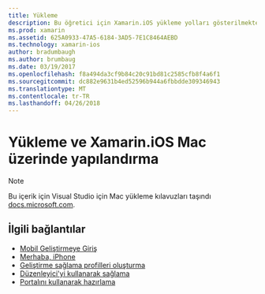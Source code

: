 ```yaml
---
title: Yükleme
description: Bu öğretici için Xamarin.iOS yükleme yolları gösterilmektedir.
ms.prod: xamarin
ms.assetid: 625A0933-47A5-6184-3AD5-7E1C8464AEBD
ms.technology: xamarin-ios
author: bradumbaugh
ms.author: brumbaug
ms.date: 03/19/2017
ms.openlocfilehash: f8a494da3cf9b84c20c91bd81c2585cfb8f4a6f1
ms.sourcegitcommit: dc882e9631b4ed52596b944a6fbbdde309346943
ms.translationtype: MT
ms.contentlocale: tr-TR
ms.lasthandoff: 04/26/2018
---
```

# <a name="installing-and-configuring-xamarinios-on-mac"></a>Yükleme ve Xamarin.iOS Mac üzerinde yapılandırma

> [!NOTE]
> Bu içerik için Visual Studio için Mac yükleme kılavuzları taşındı [docs.microsoft.com](https://docs.microsoft.com/visualstudio/mac/installation).



## <a name="related-links"></a>İlgili bağlantılar

- [Mobil Geliştirmeye Giriş](~/cross-platform/get-started/introduction-to-mobile-development.md)
- [Merhaba, iPhone](~/ios/get-started/hello-ios/index.md)
- [Geliştirme sağlama profilleri oluşturma](http://developer.apple.com/library/ios/#documentation/ToolsLanguages/Conceptual/DevPortalGuide/CreatingandDownloadingDevelopmentProvisioningProfiles/CreatingandDownloadingDevelopmentProvisioningProfiles.html)
- [Düzenleyici'yi kullanarak sağlama](http://developer.apple.com/library/ios/#recipes/xcode_help-devices_organizer/articles/provision_device_for_development-generic.html)
- [Portalını kullanarak hazırlama](http://developer.apple.com/library/ios/#recipes/ProvisioningPortal_Recipes/DownloadingaProvisioningProfile/DownloadingaProvisioningProfile.html)

